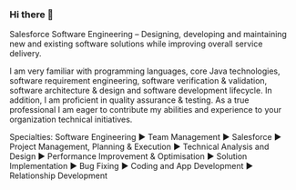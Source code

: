 ### Hi there 👋
Salesforce Software Engineering – Designing, developing and maintaining new and existing software solutions while improving overall service delivery.

I am very familiar with programming languages, core Java technologies, software requirement engineering, software verification & validation, software architecture & design and software development lifecycle. In addition, I am proficient in quality assurance & testing. As a true professional I am eager to contribute my abilities and experience to your organization technical initiatives. 

Specialties: Software Engineering ► Team Management ► Salesforce ► Project Management, Planning & Execution ► Technical Analysis and Design ► Performance Improvement & Optimisation ► Solution Implementation ► Bug Fixing ► Coding and App Development ► Relationship Development

<!--
**jriordan22849/jriordan22849** is a ✨ _special_ ✨ repository because its `README.md` (this file) appears on your GitHub profile.

Here are some ideas to get you started:

- 🔭 I’m currently working on ...
- 🌱 I’m currently learning ...
- 👯 I’m looking to collaborate on ...
- 🤔 I’m looking for help with ...
- 💬 Ask me about ...
- 📫 How to reach me: ...
- 😄 Pronouns: ...
- ⚡ Fun fact: ...
-->

